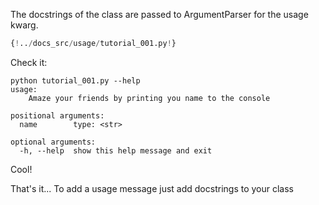 
The docstrings of the class are passed to ArgumentParser for the usage kwarg.

```Python 
{!../docs_src/usage/tutorial_001.py!}
```
Check it:

<div class="termy">

```console
python tutorial_001.py --help
usage:
    Amaze your friends by printing you name to the console

positional arguments:
  name        type: <str>

optional arguments:
  -h, --help  show this help message and exit

```
</div>

Cool!

That's it... To add a usage message just add docstrings to your class